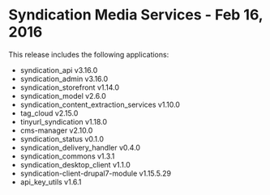 
Syndication Media Services - Feb 16, 2016
======================

This release includes the following applications:

- syndication_api v3.16.0
- syndication_admin v3.16.0
- syndication_storefront v1.14.0
- syndication_model v2.6.0
- syndication_content_extraction_services v1.10.0
- tag_cloud v2.15.0
- tinyurl_syndication v1.18.0
- cms-manager v2.10.0
- syndication_status v0.1.0
- syndication_delivery_handler v0.4.0
- syndication_commons v1.3.1
- syndication_desktop_client v1.1.0
- syndication-client-drupal7-module v1.15.5.29
- api_key_utils v1.6.1

